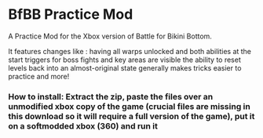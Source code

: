 # BfBB Practice Mod
A Practice Mod for the Xbox version of Battle for Bikini Bottom.

It features changes like :
having all warps unlocked and both abilities at the start
triggers for boss fights and key areas are visible
the ability to reset levels back into an almost-original state
generally makes tricks easier to practice
and more!

### How to install: Extract the zip, paste the files over **an unmodified xbox copy of the game** (crucial files are missing in this download so it will require a full version of the game), put it on a softmodded xbox (360) and run it
